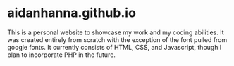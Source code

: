 # aidanhanna.github.io
This is a personal website to showcase my work and my coding abilities. It was created 
entirely from scratch with the exception of the font pulled from google fonts. It currently 
consists of HTML, CSS, and Javascript, though I plan to incorporate PHP in the future.

